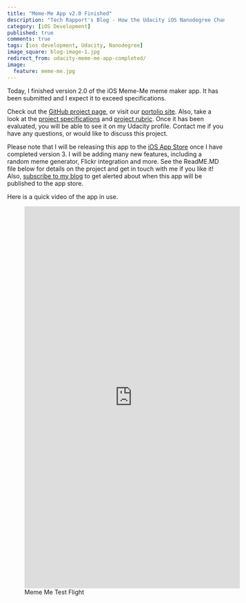```yaml
---
title: "Meme-Me App v2.0 Finished"
description: "Tech Rapport's Blog - How the Udacity iOS Nanodegree Changed my Life"
category: [iOS Development]
published: true
comments: true
tags: [ios development, Udacity, Nanodegree]
image_square: blog-image-1.jpg
redirect_from: udacity-meme-me-app-completed/
image: 
  feature: meme-me.jpg
---
```


Today, I finished version 2.0 of the iOS Meme-Me meme maker app.  It has been submitted and I expect it to exceed specifications.

Check out the [GitHub project page](http://techrapport.github.io/Meme-Me), or visit our [portolio site](http://techrapport.com/projects/meme-me).  Also, take a look at the [project specifications](https://docs.google.com/document/d/1G2onkzN_weWmiYErhQJw1lB9-zxM-2TQ0N5bNMAaI7I/pub?embedded=true) and [project rubric](https://docs.google.com/document/d/1ni0X5sjS0NreQqBHJpg8Z0foAYwegfGTPPdBKTPskPI/pub?embedded=true).  Once it has been evaluated, you will be able to see it on my Udacity profile.  Contact me if you have any questions, or would like to discuss this project.

Please note that I will be releasing this app to the [iOS App Store](http://www.apple.com/itunes/charts/free-apps/) once I have completed version 3.  I will be adding many new features, including a random meme generator, Flickr integration and more.  See the ReadME.MD file below for details on the project and get in touch with me if you like it!  Also, [subscribe to my blog](http://techrapport.com/feed.xml) to get alerted about when this app will be published to the app store.

Here is a quick video of the app in use.
<figure class="one center">
	<a href="https://vimeo.com/user45412862"><iframe src="https://player.vimeo.com/video/144303012" width="500" height="888" frameborder="0" webkitallowfullscreen mozallowfullscreen allowfullscreen></iframe></a>
	<figcaption>Meme Me Test Flight</figcaption>
</figure>